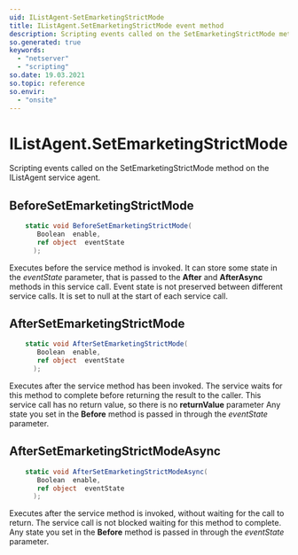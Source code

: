 ```yaml
---
uid: IListAgent-SetEmarketingStrictMode
title: IListAgent.SetEmarketingStrictMode event method
description: Scripting events called on the SetEmarketingStrictMode method on the IListAgent service agent.
so.generated: true
keywords:
  - "netserver"
  - "scripting"
so.date: 19.03.2021
so.topic: reference
so.envir:
  - "onsite"
---
```

# IListAgent.SetEmarketingStrictMode

Scripting events called on the <see cref='M:SuperOffice.CRM.Services.IListAgent.SetEmarketingStrictMode'>SetEmarketingStrictMode</see> method on the <see cref='IListAgent'>IListAgent</see>  service agent.

## BeforeSetEmarketingStrictMode
```cs
    static void BeforeSetEmarketingStrictMode(
       Boolean  enable,
       ref object  eventState
      );
```
Executes before the service method is invoked.
It can store some state in the *eventState* parameter, that is passed to the **After** and **AfterAsync** methods in this service call.
Event state is not preserved between different service calls. It is set to null at the start of each service call.
## AfterSetEmarketingStrictMode
```cs
    static void AfterSetEmarketingStrictMode(
       Boolean  enable,
       ref object  eventState
      );
```
Executes after the service method has been invoked. The service waits for this method to complete before returning the result to the caller.
This service call has no return value, so there is no **returnValue** parameter
Any state you set in the **Before** method is passed in through the *eventState* parameter.
## AfterSetEmarketingStrictModeAsync
```cs
    static void AfterSetEmarketingStrictModeAsync(
       Boolean  enable,
       ref object  eventState
      );
```
Executes after the service method is invoked, without waiting for the call to return.
The service call is not blocked waiting for this method to complete.
Any state you set in the **Before** method is passed in through the *eventState* parameter.

